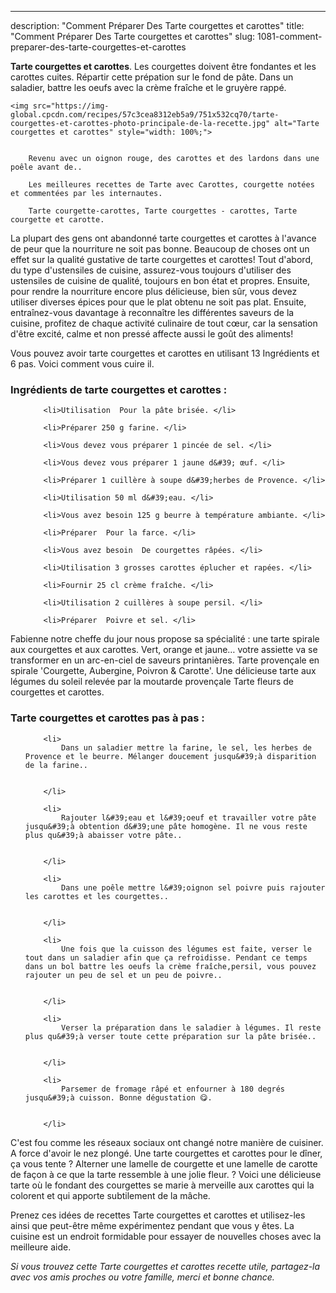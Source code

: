 ---
description: "Comment Préparer Des Tarte courgettes et carottes"
title: "Comment Préparer Des Tarte courgettes et carottes"
slug: 1081-comment-preparer-des-tarte-courgettes-et-carottes

<p>
	<strong>Tarte courgettes et carottes</strong>. 
	Les courgettes doivent être fondantes et les carottes cuites. Répartir cette prépation sur le fond de pâte. Dans un saladier, battre les oeufs avec la crème fraîche et le gruyère rappé.
</p>
<p>
	
	<img src="https://img-global.cpcdn.com/recipes/57c3cea8312eb5a9/751x532cq70/tarte-courgettes-et-carottes-photo-principale-de-la-recette.jpg" alt="Tarte courgettes et carottes" style="width: 100%;">
	
	
		Revenu avec un oignon rouge, des carottes et des lardons dans une poêle avant de..
	
		Les meilleures recettes de Tarte avec Carottes, courgette notées et commentées par les internautes.
	
		Tarte courgette-carottes, Tarte courgettes - carottes, Tarte courgette et carotte.
	
</p>

La plupart des gens ont abandonné tarte courgettes et carottes à l'avance de peur que la nourriture ne soit pas bonne. Beaucoup de choses ont un effet sur la qualité gustative de tarte courgettes et carottes! Tout d'abord, du type d'ustensiles de cuisine, assurez-vous toujours d'utiliser des ustensiles de cuisine de qualité, toujours en bon état et propres. Ensuite, pour rendre la nourriture encore plus délicieuse, bien sûr, vous devez utiliser diverses épices pour que le plat obtenu ne soit pas plat. Ensuite, entraînez-vous davantage à reconnaître les différentes saveurs de la cuisine, profitez de chaque activité culinaire de tout cœur, car la sensation d'être excité, calme et non pressé affecte aussi le goût des aliments!

<!--inarticleads1-->

Vous pouvez avoir tarte courgettes et carottes en utilisant 13 Ingrédients et 6 pas. Voici comment vous cuire il.

<h3>Ingrédients de tarte courgettes et carottes :</h3>

<ol>
	
		<li>Utilisation  Pour la pâte brisée. </li>
	
		<li>Préparer 250 g farine. </li>
	
		<li>Vous devez vous préparer 1 pincée de sel. </li>
	
		<li>Vous devez vous préparer 1 jaune d&#39; œuf. </li>
	
		<li>Préparer 1 cuillère à soupe d&#39;herbes de Provence. </li>
	
		<li>Utilisation 50 ml d&#39;eau. </li>
	
		<li>Vous avez besoin 125 g beurre à température ambiante. </li>
	
		<li>Préparer  Pour la farce. </li>
	
		<li>Vous avez besoin  De courgettes râpées. </li>
	
		<li>Utilisation 3 grosses carottes éplucher et rapées. </li>
	
		<li>Fournir 25 cl crème fraîche. </li>
	
		<li>Utilisation 2 cuillères à soupe persil. </li>
	
		<li>Préparer  Poivre et sel. </li>
	
</ol>

Fabienne notre cheffe du jour nous propose sa spécialité : une tarte spirale aux courgettes et aux carottes. Vert, orange et jaune… votre assiette va se transformer en un arc-en-ciel de saveurs printanières. Tarte provençale en spirale &#39;Courgette, Aubergine, Poivron &amp; Carotte&#39;. Une délicieuse tarte aux légumes du soleil relevée par la moutarde provençale Tarte fleurs de courgettes et carottes. 

<!--inarticleads2-->

<h3>Tarte courgettes et carottes pas à pas :</h3>

<ol>
	
		<li>
			Dans un saladier mettre la farine, le sel, les herbes de Provence et le beurre. Mélanger doucement jusqu&#39;à disparition de la farine..
			
			
		</li>
	
		<li>
			Rajouter l&#39;eau et l&#39;oeuf et travailler votre pâte jusqu&#39;à obtention d&#39;une pâte homogène. Il ne vous reste plus qu&#39;à abaisser votre pâte..
			
			
		</li>
	
		<li>
			Dans une poêle mettre l&#39;oignon sel poivre puis rajouter les carottes et les courgettes..
			
			
		</li>
	
		<li>
			Une fois que la cuisson des légumes est faite, verser le tout dans un saladier afin que ça refroidisse. Pendant ce temps dans un bol battre les oeufs la crème fraîche,persil, vous pouvez rajouter un peu de sel et un peu de poivre..
			
			
		</li>
	
		<li>
			Verser la préparation dans le saladier à légumes. Il reste plus qu&#39;à verser toute cette préparation sur la pâte brisée..
			
			
		</li>
	
		<li>
			Parsemer de fromage râpé et enfourner à 180 degrés jusqu&#39;à cuisson. Bonne dégustation 😋.
			
			
		</li>
	
</ol>

C&#39;est fou comme les réseaux sociaux ont changé notre manière de cuisiner. A force d&#39;avoir le nez plongé. Une tarte courgettes et carottes pour le dîner, ça vous tente ? Alterner une lamelle de courgette et une lamelle de carotte de façon à ce que la tarte ressemble à une jolie fleur. ? Voici une délicieuse tarte où le fondant des courgettes se marie à merveille aux carottes qui la colorent et qui apporte subtilement de la mâche. 

<!--inarticleads1-->

<p>
Prenez ces idées de recettes Tarte courgettes et carottes et utilisez-les ainsi que peut-être même expérimentez pendant que vous y êtes. La cuisine est un endroit formidable pour essayer de nouvelles choses avec la meilleure aide.
</p>

<p>
<i>Si vous trouvez cette Tarte courgettes et carottes recette utile, partagez-la avec vos amis proches ou votre famille, merci et bonne chance.</i>
</p>
